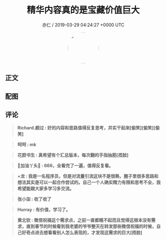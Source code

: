 <h1 align="center">精华内容真的是宝藏价值巨大</h1>
<p align="center">
    <a>亦仁 / 2019-03-29 04:24:27 &#43;0000 UTC</a>
</p>

<div align="center">
    <img src="https://images.zsxq.com/Fn3NQqCN8nuGF86yZPXSbEsl0mb3?e=1590940799&amp;token=kIxbL07-8jAj8w1n4s9zv64FuZZNEATmlU_Vm6zD:pfbNc8W3hS0oYG_hyXXh_rHMHuc=" width="100" height="100" style="border:1px solid;border-radius:50%; color:#ffffff"/>
</div>

## 正文

<div>

</div>

## 配图
<div class="image" align="center">

</div>

## 评论

<div align="left">
<div>

<blockquote >
<span> <strong>Richard.颜过 : 好的内容和思路值得反复思考，并实干起来[偷笑][偷笑][偷笑] </strong></span>
</blockquote>

<blockquote >
<span> <strong>呵呵 : mk </strong></span>
</blockquote>

<blockquote >
<span> <strong>花腔书生 : 真希望有个汇总版本，每次翻的手指抽筋[捂脸] </strong></span>
</blockquote>

<blockquote >
<span> <strong>📖加油丫头💝 : 666，全看完了一遍，值得反复看。 </strong></span>
</blockquote>

<blockquote >
<span> <strong>&#43;龙 : 我是一名程序员，但是对流量引流这块不是很熟，圈子里很多思路和想法其实是可以一起合作尝试的。自己一个人确实精力有限和思考不全，我希望能跟大家多学习多交流。 </strong></span>
</blockquote>

<blockquote >
<span> <strong>张小柒 : 收了收了 </strong></span>
</blockquote>

<blockquote >
<span> <strong>Hurray : 有价值，学习了。 </strong></span>
</blockquote>

<blockquote >
<span> <strong>黄北钦 : 微信祝福这个需求点，之前一直都瞧不起而且觉得这根本没有需求，直到春节的时候看到我老婆的爷爷整天在转发那些微信祝福的时候，自己好奇点进去想看看别人怎么表现的，才发现这需求的巨大[捂脸] </strong></span>
</blockquote>

</div>
</div>